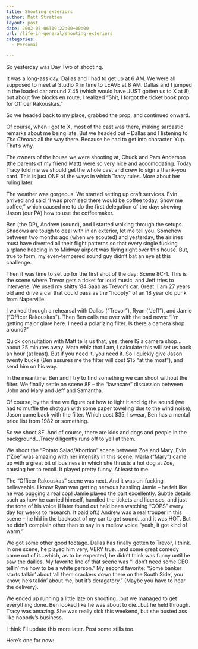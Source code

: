 ```yaml
---
title: Shooting exteriors
author: Matt Stratton
layout: post
date: 2002-05-06T19:22:00+00:00
url: /life-in-general/shooting-exteriors
categories:
  - Personal

---
```

So yesterday was Day Two of shooting.

It was a long-ass day. Dallas and I had to get up at 6 AM. We were all supposed to meet at Studio X in time to LEAVE at 8 AM. Dallas and I jumped in the loaded car around 7:45 (which would have JUST gotten us to X at 8), but about five blocks en route, I realized &#8220;Shit, I forgot the ticket book prop for Officer Rakouskas.&#8221;

So we headed back to my place, grabbed the prop, and continued onward.

Of course, when I got to X, most of the cast was there, making sarcastic remarks about me being late. But we headed out &#8211; Dallas and I listening to _The Chronic_ all the way there. Because he had to get into character. Yup. That&#8217;s why.

The owners of the house we were shooting at, Chuck and Pam Anderson (the parents of my friend Matt) were so very nice and accomodating. Today Tracy told me we should get the whole cast and crew to sign a thank-you card. This is just ONE of the ways in which Tracy rules. More about her ruling later.

The weather was gorgeous. We started setting up craft services. Evin arrived and said &#8220;I was promised there would be coffee today. Show me coffee,&#8221; which caused me to do the first delegation of the day: showing Jason (our PA) how to use the coffeemaker.

Ben (the DP), Andrew (sound), and I started walking through the setups. Shadows are tough to deal with in an exterior, let me tell you. Somehow between two months ago (when we scouted) and yesterday, the airlines must have diverted all their flight patterns so that every single fucking airplane heading in to Midway airport was flying right over this house. But, true to form, my even-tempered sound guy didn&#8217;t bat an eye at this challenge.

Then it was time to set up for the first shot of the day: Scene 8C-1. This is the scene where Trevor gets a ticket for loud music, and Jeff tries to intervene. We used my shitty &#8217;84 Saab as Trevor&#8217;s car. Great. I am 27 years old and drive a car that could pass as the &#8220;hoopty&#8221; of an 18 year old punk from Naperville.

I walked through a rehearsal with Dallas (&#8220;Trevor&#8221;), Ryan (&#8220;Jeff&#8221;), and Jamie (&#8220;Officer Rakouskas&#8221;). Then Ben calls me over with the bad news: &#8220;I&#8217;m getting major glare here. I need a polarizing filter. Is there a camera shop around?&#8221;

Quick consultation with Matt tells us that, yes, there IS a camera shop&#8230;about 25 minutes away. Math whiz that I am, I calculate this will set us back an hour (at least). But if you need it, you need it. So I quickly give Jason twenty bucks (Ben assures me the filter will cost $15 &#8220;at the most&#8221;), and send him on his way.

In the meantime, Ben and I try to find something we can shoot without the filter. We finally settle on scene 8F &#8211; the &#8220;lawncare&#8221; discussion between John and Mary and Jeff and Samantha.

Of course, by the time we figure out how to light it and rig the sound (we had to muffle the shotgun with some paper toweling due to the wind noise), Jason came back with the filter. Which cost $35. I swear, Ben has a mental price list from 1982 or something.

So we shoot 8F. And of course, there are kids and dogs and people in the background&#8230;Tracy diligently runs off to yell at them.

We shoot the &#8220;Potato Salad/Abortion&#8221; scene between Zoe and Mary. Evin (&#8220;Zoe&#8221;)was amazing with her intensity in this scene. Marla (&#8220;Mary&#8221;) came up with a great bit of business in which she thrusts a hot dog at Zoe, causing her to recoil. It played pretty funny. At least to me.

The &#8220;Officer Rakouskas&#8221; scene was next. And it was un-fucking-believeable. I know Ryan was getting nervous hassling Jamie &#8211; he felt like he was bugging a real cop! Jamie played the part excellently. Subtle details such as how he carried himself, handled the tickets and licenses, and just the tone of his voice (I later found out he&#8217;d been watching &#8220;COPS&#8221; every day for weeks to research. It paid off.) Andrew was a real trouper in this scene &#8211; he hid in the backseat of my car to get sound&#8230;and it was HOT. But he didn&#8217;t complain other than to say in a mellow voice &#8220;yeah, it got kind of warm.&#8221;

We got some other good footage. Dallas has finally gotten to Trevor, I think. In one scene, he played him very, VERY true&#8230;and some great comedy came out of it&#8230;which, as to be expected, he didn&#8217;t think was funny until he saw the dailies. My favorite line of that scene was &#8220;I don&#8217;t need some CEO tellin&#8217; me how to be a white person.&#8221; My second favorite: &#8220;Some banker starts talkin&#8217; about &#8216;all them crackers down there on the South Side&#8217;, you know, he&#8217;s talkin&#8217; about me, but it&#8217;s deragatory.&#8221; (Maybe you have to hear the delivery).

We ended up running a little late on shooting&#8230;but we managed to get everything done. Ben looked like he was about to die&#8230;but he held through. Tracy was amazing. She was really sick this weekend, but she busted ass like nobody&#8217;s business.

I think I&#8217;ll update this more later. Post some stills too.

Here&#8217;s one for now: